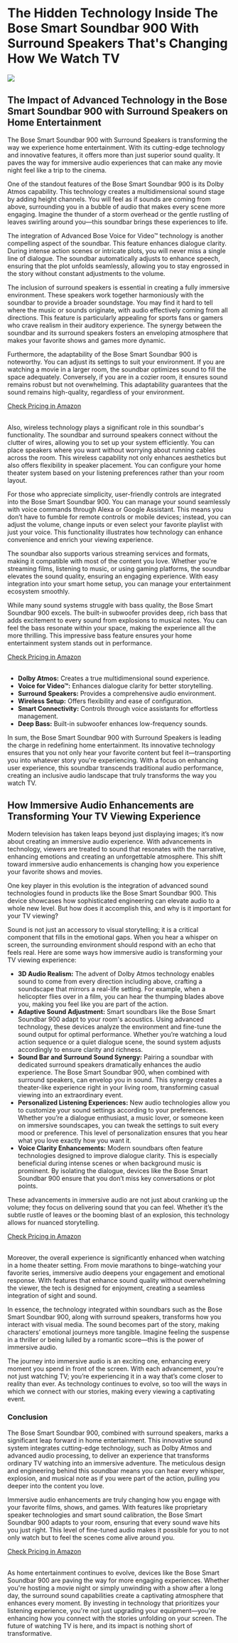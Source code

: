 <h1>The Hidden Technology Inside The Bose Smart Soundbar 900 With Surround Speakers That's Changing How We Watch TV</h1>
<p><img src="https://articleaigenerator.com/generated_image/The-Hidden-Technology-Inside-the-Bose-Smart-Soundbar-900-with-Surround-Speakers-Thats-Changing-How-We-Watch-TV-1741676174.png"></p>
<h2>The Impact of Advanced Technology in the Bose Smart Soundbar 900 with Surround Speakers on Home Entertainment</h2><p>The Bose Smart Soundbar 900 with Surround Speakers is transforming the way we experience home entertainment. With its cutting-edge technology and innovative features, it offers more than just superior sound quality. It paves the way for immersive audio experiences that can make any movie night feel like a trip to the cinema.</p>
<p>One of the standout features of the Bose Smart Soundbar 900 is its Dolby Atmos capability. This technology creates a multidimensional sound stage by adding height channels. You will feel as if sounds are coming from above, surrounding you in a bubble of audio that makes every scene more engaging. Imagine the thunder of a storm overhead or the gentle rustling of leaves swirling around you—this soundbar brings these experiences to life.</p>
<p>The integration of Advanced Bose Voice for Video™ technology is another compelling aspect of the soundbar. This feature enhances dialogue clarity. During intense action scenes or intricate plots, you will never miss a single line of dialogue. The soundbar automatically adjusts to enhance speech, ensuring that the plot unfolds seamlessly, allowing you to stay engrossed in the story without constant adjustments to the volume.</p>
<p>The inclusion of surround speakers is essential in creating a fully immersive environment. These speakers work together harmoniously with the soundbar to provide a broader soundstage. You may find it hard to tell where the music or sounds originate, with audio effectively coming from all directions. This feature is particularly appealing for sports fans or gamers who crave realism in their auditory experience. The synergy between the soundbar and its surround speakers fosters an enveloping atmosphere that makes your favorite shows and games more dynamic.</p>
<p>Furthermore, the adaptability of the Bose Smart Soundbar 900 is noteworthy. You can adjust its settings to suit your environment. If you are watching a movie in a larger room, the soundbar optimizes sound to fill the space adequately. Conversely, if you are in a cozier room, it ensures sound remains robust but not overwhelming. This adaptability guarantees that the sound remains high-quality, regardless of your environment.</p>
<a href="https://amzn.to/41BIQxr
">Check Pricing in Amazon</a><br><br><p>Also, wireless technology plays a significant role in this soundbar's functionality. The soundbar and surround speakers connect without the clutter of wires, allowing you to set up your system efficiently. You can place speakers where you want without worrying about running cables across the room. This wireless capability not only enhances aesthetics but also offers flexibility in speaker placement. You can configure your home theater system based on your listening preferences rather than your room layout.</p>
<p>For those who appreciate simplicity, user-friendly controls are integrated into the Bose Smart Soundbar 900. You can manage your sound seamlessly with voice commands through Alexa or Google Assistant. This means you don’t have to fumble for remote controls or mobile devices; instead, you can adjust the volume, change inputs or even select your favorite playlist with just your voice. This functionality illustrates how technology can enhance convenience and enrich your viewing experience.</p>
<p>The soundbar also supports various streaming services and formats, making it compatible with most of the content you love. Whether you're streaming films, listening to music, or using gaming platforms, the soundbar elevates the sound quality, ensuring an engaging experience. With easy integration into your smart home setup, you can manage your entertainment ecosystem smoothly.</p>
<p>While many sound systems struggle with bass quality, the Bose Smart Soundbar 900 excels. The built-in subwoofer provides deep, rich bass that adds excitement to every sound from explosions to musical notes. You can feel the bass resonate within your space, making the experience all the more thrilling. This impressive bass feature ensures your home entertainment system stands out in performance.</p>
<a href="https://amzn.to/41BIQxr
">Check Pricing in Amazon</a><br><br><ul>
    <li><strong>Dolby Atmos:</strong> Creates a true multidimensional sound experience.</li>
    <li><strong>Voice for Video™:</strong> Enhances dialogue clarity for better storytelling.</li>
    <li><strong>Surround Speakers:</strong> Provides a comprehensive audio environment.</li>
    <li><strong>Wireless Setup:</strong> Offers flexibility and ease of configuration.</li>
    <li><strong>Smart Connectivity:</strong> Controls through voice assistants for effortless management.</li>
    <li><strong>Deep Bass:</strong> Built-in subwoofer enhances low-frequency sounds.</li>
</ul>
<p>In sum, the Bose Smart Soundbar 900 with Surround Speakers is leading the charge in redefining home entertainment. Its innovative technology ensures that you not only hear your favorite content but feel it—transporting you into whatever story you're experiencing. With a focus on enhancing user experience, this soundbar transcends traditional audio performance, creating an inclusive audio landscape that truly transforms the way you watch TV.</p><h2>How Immersive Audio Enhancements are Transforming Your TV Viewing Experience</h2><p>Modern television has taken leaps beyond just displaying images; it’s now about creating an immersive audio experience. With advancements in technology, viewers are treated to sound that resonates with the narrative, enhancing emotions and creating an unforgettable atmosphere. This shift toward immersive audio enhancements is changing how you experience your favorite shows and movies.</p>
<p>One key player in this evolution is the integration of advanced sound technologies found in products like the Bose Smart Soundbar 900. This device showcases how sophisticated engineering can elevate audio to a whole new level. But how does it accomplish this, and why is it important for your TV viewing?</p>
<p>Sound is not just an accessory to visual storytelling; it is a critical component that fills in the emotional gaps. When you hear a whisper on screen, the surrounding environment should respond with an echo that feels real. Here are some ways how immersive audio is transforming your TV viewing experience:</p>
<ul>
<li><strong>3D Audio Realism:</strong> The advent of Dolby Atmos technology enables sound to come from every direction including above, crafting a soundscape that mirrors a real-life setting. For example, when a helicopter flies over in a film, you can hear the thumping blades above you, making you feel like you are part of the action.</li>

<li><strong>Adaptive Sound Adjustment:</strong> Smart soundbars like the Bose Smart Soundbar 900 adapt to your room's acoustics. Using advanced technology, these devices analyze the environment and fine-tune the sound output for optimal performance. Whether you’re watching a loud action sequence or a quiet dialogue scene, the sound system adjusts accordingly to ensure clarity and richness.</li>

<li><strong>Sound Bar and Surround Sound Synergy:</strong> Pairing a soundbar with dedicated surround speakers dramatically enhances the audio experience. The Bose Smart Soundbar 900, when combined with surround speakers, can envelop you in sound. This synergy creates a theater-like experience right in your living room, transforming casual viewing into an extraordinary event.</li>

<li><strong>Personalized Listening Experiences:</strong> New audio technologies allow you to customize your sound settings according to your preferences. Whether you’re a dialogue enthusiast, a music lover, or someone keen on immersive soundscapes, you can tweak the settings to suit every mood or preference. This level of personalization ensures that you hear what you love exactly how you want it.</li>

<li><strong>Voice Clarity Enhancements:</strong> Modern soundbars often feature technologies designed to improve dialogue clarity. This is especially beneficial during intense scenes or when background music is prominent. By isolating the dialogue, devices like the Bose Smart Soundbar 900 ensure that you don’t miss key conversations or plot points.</li>
</ul>
<p>These advancements in immersive audio are not just about cranking up the volume; they focus on delivering sound that you can feel. Whether it’s the subtle rustle of leaves or the booming blast of an explosion, this technology allows for nuanced storytelling.</p>
<a href="https://amzn.to/41BIQxr
">Check Pricing in Amazon</a><br><br><p>Moreover, the overall experience is significantly enhanced when watching in a home theater setting. From movie marathons to binge-watching your favorite series, immersive audio deepens your engagement and emotional response. With features that enhance sound quality without overwhelming the viewer, the tech is designed for enjoyment, creating a seamless integration of sight and sound.</p>
<p>In essence, the technology integrated within soundbars such as the Bose Smart Soundbar 900, along with surround speakers, transforms how you interact with visual media. The sound becomes part of the story, making characters’ emotional journeys more tangible. Imagine feeling the suspense in a thriller or being lulled by a romantic score—this is the power of immersive audio.</p>
<p>The journey into immersive audio is an exciting one, enhancing every moment you spend in front of the screen. With each advancement, you’re not just watching TV; you’re experiencing it in a way that’s come closer to reality than ever. As technology continues to evolve, so too will the ways in which we connect with our stories, making every viewing a captivating event.</p><h3>Conclusion</h3><p>The Bose Smart Soundbar 900, combined with surround speakers, marks a significant leap forward in home entertainment. This innovative sound system integrates cutting-edge technology, such as Dolby Atmos and advanced audio processing, to deliver an experience that transforms ordinary TV watching into an immersive adventure. The meticulous design and engineering behind this soundbar means you can hear every whisper, explosion, and musical note as if you were part of the action, pulling you deeper into the content you love.</p>
<p>Immersive audio enhancements are truly changing how you engage with your favorite films, shows, and games. With features like proprietary speaker technologies and smart sound calibration, the Bose Smart Soundbar 900 adapts to your room, ensuring that every sound wave hits you just right. This level of fine-tuned audio makes it possible for you to not only watch but to feel the scenes come alive around you.</p>
<a href="https://amzn.to/41BIQxr
">Check Pricing in Amazon</a><br><br><p>As home entertainment continues to evolve, devices like the Bose Smart Soundbar 900 are paving the way for more engaging experiences. Whether you're hosting a movie night or simply unwinding with a show after a long day, the surround sound capabilities create a captivating atmosphere that enhances every moment. By investing in technology that prioritizes your listening experience, you're not just upgrading your equipment—you're enhancing how you connect with the stories unfolding on your screen. The future of watching TV is here, and its impact is nothing short of transformative.</p>

